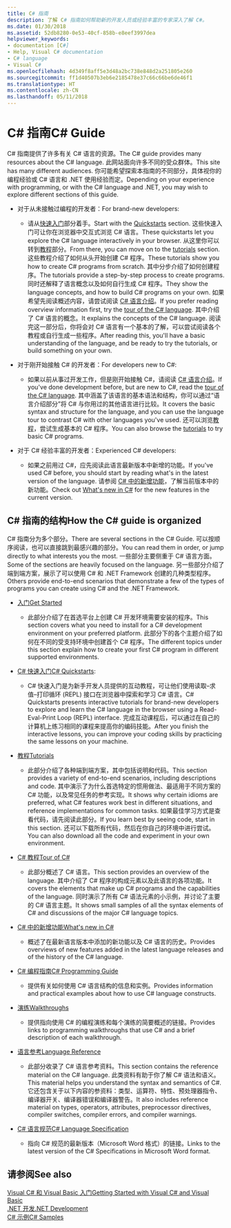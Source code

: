 ```yaml
---
title: C# 指南
description: 了解 C# 指南如何帮助新的开发人员或经验丰富的专家深入了解 C#。
ms.date: 01/30/2018
ms.assetid: 52db8280-0e53-40cf-858b-e8eef3997dea
helpviewer_keywords:
- documentation [C#]
- Help, Visual C# documentation
- C# language
- Visual C#
ms.openlocfilehash: 4d349f8aff5e3d48a2bc738e848d2a251805e260
ms.sourcegitcommit: ff1d40507b3eb6e2185478e37c66c66be6de46f1
ms.translationtype: HT
ms.contentlocale: zh-CN
ms.lasthandoff: 05/11/2018
---
```

# <a name="c-guide"></a><span data-ttu-id="9f714-103">C# 指南</span><span class="sxs-lookup"><span data-stu-id="9f714-103">C# Guide</span></span>

<span data-ttu-id="9f714-104">C# 指南提供了许多有关 C# 语言的资源。</span><span class="sxs-lookup"><span data-stu-id="9f714-104">The C# guide provides many resources about the C# language.</span></span> <span data-ttu-id="9f714-105">此网站面向许多不同的受众群体。</span><span class="sxs-lookup"><span data-stu-id="9f714-105">This site has many different audiences.</span></span> <span data-ttu-id="9f714-106">你可能希望探索本指南的不同部分，具体视你的编程经验或 C# 语言和 .NET 使用经验而定。</span><span class="sxs-lookup"><span data-stu-id="9f714-106">Depending on your experience with programming, or with the C# language and .NET, you may wish to explore different sections of this guide.</span></span>

* <span data-ttu-id="9f714-107">对于从未接触过编程的开发者：</span><span class="sxs-lookup"><span data-stu-id="9f714-107">For brand-new developers:</span></span>
  * <span data-ttu-id="9f714-108">请从[快速入门](quick-starts/index.md)部分着手。</span><span class="sxs-lookup"><span data-stu-id="9f714-108">Start with the [Quickstarts](quick-starts/index.md) section.</span></span> <span data-ttu-id="9f714-109">这些快速入门可让你在浏览器中交互式浏览 C# 语言。</span><span class="sxs-lookup"><span data-stu-id="9f714-109">These quickstarts let you explore the C# language interactively in your browser.</span></span> <span data-ttu-id="9f714-110">从这里你可以转到[教程](tutorials/index.md)部分。</span><span class="sxs-lookup"><span data-stu-id="9f714-110">From there, you can move on to the [tutorials](tutorials/index.md) section.</span></span> <span data-ttu-id="9f714-111">这些教程介绍了如何从头开始创建 C# 程序。</span><span class="sxs-lookup"><span data-stu-id="9f714-111">These tutorials show you how to create C# programs from scratch.</span></span> <span data-ttu-id="9f714-112">其中分步介绍了如何创建程序。</span><span class="sxs-lookup"><span data-stu-id="9f714-112">The tutorials provide a step-by-step process to create programs.</span></span> <span data-ttu-id="9f714-113">同时还解释了语言概念以及如何自行生成 C# 程序。</span><span class="sxs-lookup"><span data-stu-id="9f714-113">They show the language concepts, and how to build C# programs on your own.</span></span> <span data-ttu-id="9f714-114">如果希望先阅读概述内容，请尝试阅读 [C# 语言介绍](tour-of-csharp/index.md)。</span><span class="sxs-lookup"><span data-stu-id="9f714-114">If you prefer reading overview information first, try the [tour of the C# language](tour-of-csharp/index.md).</span></span> <span data-ttu-id="9f714-115">其中介绍了 C# 语言的概念。</span><span class="sxs-lookup"><span data-stu-id="9f714-115">It explains the concepts of the C# language.</span></span> <span data-ttu-id="9f714-116">阅读完这一部分后，你将会对 C# 语言有一个基本的了解，可以尝试阅读各个教程或自行生成一些程序。</span><span class="sxs-lookup"><span data-stu-id="9f714-116">After reading this, you'll have a basic understanding of the language, and be ready to try the tutorials, or build something on your own.</span></span>

* <span data-ttu-id="9f714-117">对于刚开始接触 C# 的开发者：</span><span class="sxs-lookup"><span data-stu-id="9f714-117">For developers new to C#:</span></span>
  * <span data-ttu-id="9f714-118">如果以前从事过开发工作，但是刚开始接触 C#，请阅读 [C# 语言介绍](tour-of-csharp/index.md)。</span><span class="sxs-lookup"><span data-stu-id="9f714-118">If you've done development before, but are new to C#, read the [tour of the C# language](tour-of-csharp/index.md).</span></span> <span data-ttu-id="9f714-119">其中涵盖了该语言的基本语法和结构，你可以通过“语言介绍部分”将 C# 与你用过的其他语言进行比较。</span><span class="sxs-lookup"><span data-stu-id="9f714-119">It covers the basic syntax and structure for the language, and you can use the language tour to contrast C# with other languages you've used.</span></span> <span data-ttu-id="9f714-120">还可以浏览[教程](tutorials/index.md)，尝试生成基本的 C# 程序。</span><span class="sxs-lookup"><span data-stu-id="9f714-120">You can also browse the [tutorials](tutorials/index.md) to try basic C# programs.</span></span>

* <span data-ttu-id="9f714-121">对于 C# 经验丰富的开发者：</span><span class="sxs-lookup"><span data-stu-id="9f714-121">Experienced C# developers:</span></span>
  * <span data-ttu-id="9f714-122">如果之前用过 C#，应先阅读此语言最新版本中新增的功能。</span><span class="sxs-lookup"><span data-stu-id="9f714-122">If you've used C# before, you should start by reading what's in the latest version of the language.</span></span> <span data-ttu-id="9f714-123">请参阅 [C# 中的新增功能](whats-new/index.md)，了解当前版本中的新功能。</span><span class="sxs-lookup"><span data-stu-id="9f714-123">Check out [What's new in C#](whats-new/index.md) for the new features in the current version.</span></span>

## <a name="how-the-c-guide-is-organized"></a><span data-ttu-id="9f714-124">C# 指南的结构</span><span class="sxs-lookup"><span data-stu-id="9f714-124">How the C# guide is organized</span></span>

<span data-ttu-id="9f714-125">C# 指南分为多个部分。</span><span class="sxs-lookup"><span data-stu-id="9f714-125">There are several sections in the C# Guide.</span></span> <span data-ttu-id="9f714-126">可以按顺序阅读，也可以直接跳到最感兴趣的部分。</span><span class="sxs-lookup"><span data-stu-id="9f714-126">You can read them in order, or jump directly to what interests you the most.</span></span> <span data-ttu-id="9f714-127">一些部分主要侧重于 C# 语言方面。</span><span class="sxs-lookup"><span data-stu-id="9f714-127">Some of the sections are heavily focused on the language.</span></span> <span data-ttu-id="9f714-128">另一些部分介绍了端到端方案，展示了可以使用 C# 和 .NET Framework 创建的几种类型程序。</span><span class="sxs-lookup"><span data-stu-id="9f714-128">Others provide end-to-end scenarios that demonstrate a few of the types of programs you can create using C# and the .NET Framework.</span></span>

* [<span data-ttu-id="9f714-129">入门</span><span class="sxs-lookup"><span data-stu-id="9f714-129">Get Started</span></span>](getting-started/index.md)
  * <span data-ttu-id="9f714-130">此部分介绍了在首选平台上创建 C# 开发环境需要安装的程序。</span><span class="sxs-lookup"><span data-stu-id="9f714-130">This section covers what you need to install for a C# development environment on your preferred platform.</span></span> <span data-ttu-id="9f714-131">此部分下的各个主题介绍了如何在不同的受支持环境中创建首个 C# 程序。</span><span class="sxs-lookup"><span data-stu-id="9f714-131">The different topics under this section explain how to create your first C# program in different supported environments.</span></span>

* <span data-ttu-id="9f714-132">[C# 快速入门](quick-starts/index.md)</span><span class="sxs-lookup"><span data-stu-id="9f714-132">[C# Quickstarts](quick-starts/index.md):</span></span>
  * <span data-ttu-id="9f714-133">C# 快速入门是为新手开发人员提供的互动教程，可让他们使用读取–求值–打印循环 (REPL) 接口在浏览器中探索和学习 C# 语言。</span><span class="sxs-lookup"><span data-stu-id="9f714-133">C# Quickstarts presents interactive tutorials for brand-new developers to explore and learn the C# language in the browser using a Read-Eval-Print Loop (REPL) interface.</span></span> <span data-ttu-id="9f714-134">完成互动课程后，可以通过在自己的计算机上练习相同的课程来提高你的编码技能。</span><span class="sxs-lookup"><span data-stu-id="9f714-134">After you finish the interactive lessons, you can improve your coding skills by practicing the same lessons on your machine.</span></span>

* [<span data-ttu-id="9f714-135">教程</span><span class="sxs-lookup"><span data-stu-id="9f714-135">Tutorials</span></span>](tutorials/index.md)
  * <span data-ttu-id="9f714-136">此部分介绍了各种端到端方案，其中包括说明和代码。</span><span class="sxs-lookup"><span data-stu-id="9f714-136">This section provides a variety of end-to-end scenarios, including descriptions and code.</span></span> <span data-ttu-id="9f714-137">其中演示了为什么首选特定的惯用做法、最适用于不同方案的 C# 功能，以及常见任务的参考实现。</span><span class="sxs-lookup"><span data-stu-id="9f714-137">It shows why certain idioms are preferred, what C# features work best in different situations, and reference implementations for common tasks.</span></span> <span data-ttu-id="9f714-138">如果最佳学习方式是查看代码，请先阅读此部分。</span><span class="sxs-lookup"><span data-stu-id="9f714-138">If you learn best by seeing code, start in this section.</span></span> <span data-ttu-id="9f714-139">还可以下载所有代码，然后在你自己的环境中进行尝试。</span><span class="sxs-lookup"><span data-stu-id="9f714-139">You can also download all the code and experiment in your own environment.</span></span>

* [<span data-ttu-id="9f714-140">C# 教程</span><span class="sxs-lookup"><span data-stu-id="9f714-140">Tour of C#</span></span>](tour-of-csharp/index.md)
  * <span data-ttu-id="9f714-141">此部分概述了 C# 语言。</span><span class="sxs-lookup"><span data-stu-id="9f714-141">This section provides an overview of the language.</span></span> <span data-ttu-id="9f714-142">其中介绍了 C# 程序的构成元素以及此语言的各项功能。</span><span class="sxs-lookup"><span data-stu-id="9f714-142">It covers the elements that make up C# programs and the capabilities of the language.</span></span> <span data-ttu-id="9f714-143">同时演示了所有 C# 语法元素的小示例，并讨论了主要的 C# 语言主题。</span><span class="sxs-lookup"><span data-stu-id="9f714-143">It shows small samples of all the syntax elements of C# and discussions of the major C# language topics.</span></span>

* [<span data-ttu-id="9f714-144">C# 中的新增功能</span><span class="sxs-lookup"><span data-stu-id="9f714-144">What's new in C#</span></span>](whats-new/index.md)
  * <span data-ttu-id="9f714-145">概述了在最新语言版本中添加的新功能以及 C# 语言的历史。</span><span class="sxs-lookup"><span data-stu-id="9f714-145">Provides overviews of new features added in the latest language releases and of the history of the C# language.</span></span>

<!--
* [.NET Compiler Platform SDK](roslyn-sdk/index.md)
  * The .NET Compiler Platform SDK enables you to write components that analyze code, and suggest or make improvements to that code. In this section, you'll learn how the APIs are organized, and how you can create code that enables rules and practices for your team. You'll also see samples, end-to-end scenarios, and links to other libraries with more examples using these APIs.
-->

* [<span data-ttu-id="9f714-146">C# 编程指南</span><span class="sxs-lookup"><span data-stu-id="9f714-146">C# Programming Guide</span></span>](../csharp/programming-guide/index.md)
  * <span data-ttu-id="9f714-147">提供有关如何使用 C# 语言结构的信息和实例。</span><span class="sxs-lookup"><span data-stu-id="9f714-147">Provides information and practical examples about how to use C# language constructs.</span></span>

* [<span data-ttu-id="9f714-148">演练</span><span class="sxs-lookup"><span data-stu-id="9f714-148">Walkthroughs</span></span>](../csharp/walkthroughs.md)
  * <span data-ttu-id="9f714-149">提供指向使用 C# 的编程演练和每个演练的简要概述的链接。</span><span class="sxs-lookup"><span data-stu-id="9f714-149">Provides links to programming walkthroughs that use C# and a brief description of each walkthrough.</span></span>

* [<span data-ttu-id="9f714-150">语言参考</span><span class="sxs-lookup"><span data-stu-id="9f714-150">Language Reference</span></span>](language-reference/index.md)
  * <span data-ttu-id="9f714-151">此部分收录了 C# 语言参考资料。</span><span class="sxs-lookup"><span data-stu-id="9f714-151">This section contains the reference material on the C# language.</span></span> <span data-ttu-id="9f714-152">此类资料有助于你了解 C# 语法和语义。</span><span class="sxs-lookup"><span data-stu-id="9f714-152">This material helps you understand the syntax and semantics of C#.</span></span> <span data-ttu-id="9f714-153">它还包含关于以下内容的参资料：类型、运算符、特性、预处理器指令、编译器开关、编译器错误和编译器警告。</span><span class="sxs-lookup"><span data-stu-id="9f714-153">It also includes reference material on types, operators, attributes, preprocessor directives, compiler switches, compiler errors, and compiler warnings.</span></span>

* [<span data-ttu-id="9f714-154">C# 语言规范</span><span class="sxs-lookup"><span data-stu-id="9f714-154">C# Language Specification</span></span>](../csharp/language-reference/language-specification/index.md)
  * <span data-ttu-id="9f714-155">指向 C# 规范的最新版本（Microsoft Word 格式）的链接。</span><span class="sxs-lookup"><span data-stu-id="9f714-155">Links to the latest version of the C# Specifications in Microsoft Word format.</span></span>

## <a name="see-also"></a><span data-ttu-id="9f714-156">请参阅</span><span class="sxs-lookup"><span data-stu-id="9f714-156">See also</span></span>

[<span data-ttu-id="9f714-157">Visual C# 和 Visual Basic 入门</span><span class="sxs-lookup"><span data-stu-id="9f714-157">Getting Started with Visual C# and Visual Basic</span></span>](/visualstudio/ide/getting-started-with-visual-csharp-and-visual-basic)  
[<span data-ttu-id="9f714-158">.NET 开发</span><span class="sxs-lookup"><span data-stu-id="9f714-158">.NET Development</span></span>](https://msdn.microsoft.com/library/ff361664)  
[<span data-ttu-id="9f714-159">C# 示例</span><span class="sxs-lookup"><span data-stu-id="9f714-159">C# Samples</span></span>](http://code.msdn.microsoft.com/site/search?f%5B0%5D.Type=ProgrammingLanguage&f%5B0%5D.Value=C%23&f%5B0%5D.Text=C%23)  
